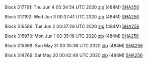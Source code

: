 Block 317791: Thu Jun  4 00:34:54 UTC 2020 [zip](https://dash-bootstrap.ams3.digitaloceanspaces.com/testnet/2020-06-04/bootstrap.dat.zip) (484M) [SHA256](https://dash-bootstrap.ams3.digitaloceanspaces.com/testnet/2020-06-04/sha256.txt)

Block 317192: Wed Jun  3 00:37:41 UTC 2020 [zip](https://dash-bootstrap.ams3.digitaloceanspaces.com/testnet/2020-06-03/bootstrap.dat.zip) (484M) [SHA256](https://dash-bootstrap.ams3.digitaloceanspaces.com/testnet/2020-06-03/sha256.txt)

Block 316586: Tue Jun  2 00:37:28 UTC 2020 [zip](https://dash-bootstrap.ams3.digitaloceanspaces.com/testnet/2020-06-02/bootstrap.dat.zip) (484M) [SHA256](https://dash-bootstrap.ams3.digitaloceanspaces.com/testnet/2020-06-02/sha256.txt)

Block 315973: Mon Jun  1 00:35:16 UTC 2020 [zip](https://dash-bootstrap.ams3.digitaloceanspaces.com/testnet/2020-06-01/bootstrap.dat.zip) (484M) [SHA256](https://dash-bootstrap.ams3.digitaloceanspaces.com/testnet/2020-06-01/sha256.txt)

Block 315368: Sun May 31 00:35:36 UTC 2020 [zip](https://dash-bootstrap.ams3.digitaloceanspaces.com/testnet/2020-05-31/bootstrap.dat.zip) (484M) [SHA256](https://dash-bootstrap.ams3.digitaloceanspaces.com/testnet/2020-05-31/sha256.txt)

Block 314766: Sat May 30 00:42:48 UTC 2020 [zip](https://dash-bootstrap.ams3.digitaloceanspaces.com/testnet/2020-05-30/bootstrap.dat.zip) (484M) [SHA256](https://dash-bootstrap.ams3.digitaloceanspaces.com/testnet/2020-05-30/sha256.txt)
